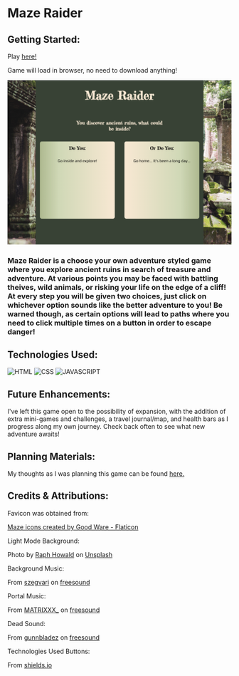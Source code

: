 # Maze Raider

## Getting Started:
Play [here!](https://bryce-cazier-maze.netlify.app/)

Game will load in browser, no need to download anything!

![screenshot of game load page](./assets/images/Maze-Raider-Screenshot.png)

### Maze Raider is a choose your own adventure styled game where you explore ancient ruins in search of treasure and adventure. At various points you may be faced with battling theives, wild animals, or risking your life on the edge of a cliff! At every step you will be given two choices, just click on whichever option sounds like the better adventure to you! Be warned though, as certain options will lead to paths where you need to click multiple times on a button in order to escape danger!

## Technologies Used:
![HTML](https://img.shields.io/badge/-HTML-green)
![CSS](https://img.shields.io/badge/-CSS-blueviolet)
![JAVASCRIPT](https://img.shields.io/badge/-Javascript-yellow)

## Future Enhancements:
I've left this game open to the possibility of expansion, with the addition of extra mini-games and challenges, a travel journal/map, and health bars as I progress along my own journey. Check back often to see what new adventure awaits!

## Planning Materials:
My thoughts as I was planning this game can be found [here.](https://docs.google.com/document/d/1p7VmkYgwXGtXGA-RRMRZaGgOxLO5V7W77Y6wOlWPIkE/edit)

## Credits & Attributions:

Favicon was obtained from:

[Maze icons created by Good Ware - Flaticon](https://www.flaticon.com/free-icons/maze)

Light Mode Background:

Photo by [Raph Howald](https://unsplash.com/@raphhowald?utm_source=unsplash&utm_medium=referral&utm_content=creditCopyText) on [Unsplash](https://unsplash.com/photos/GSCtoEEqntQ?utm_source=unsplash&utm_medium=referral&utm_content=creditCopyText)

Background Music:

From [szegvari](https://freesound.org/people/szegvari/) on [freesound](https://freesound.org/people/szegvari/sounds/580374/)
  
Portal Music:

From [MATRIXXX_](https://freesound.org/people/MATRIXXX_/) on [freesound](https://freesound.org/people/MATRIXXX_/sounds/657541/)

Dead Sound:

From [gunnbladez](https://freesound.org/people/gunnbladez/) on [freesound](https://freesound.org/people/gunnbladez/sounds/662620/)

Technologies Used Buttons:

From [shields.io](https://shields.io/)